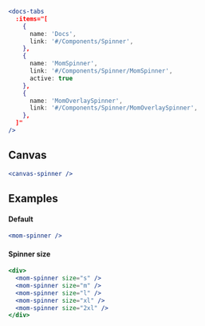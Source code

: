 ```jsx noeditor
<docs-tabs
  :items="[
    {
      name: 'Docs',
      link: '#/Components/Spinner',
    },
    {
      name: 'MomSpinner',
      link: '#/Components/Spinner/MomSpinner',
      active: true
    },
    {
      name: 'MomOverlaySpinner',
      link: '#/Components/Spinner/MomOverlaySpinner',
    },
  ]"
/>
```

## Canvas

```jsx noeditor
<canvas-spinner />
```

## Examples

#### Default

```jsx
<mom-spinner />
```

#### Spinner size

```jsx
<div>
  <mom-spinner size="s" />
  <mom-spinner size="m" />
  <mom-spinner size="l" />
  <mom-spinner size="xl" />
  <mom-spinner size="2xl" />
</div>
```
